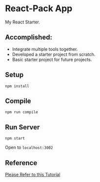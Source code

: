 # React-Pack App

My React Starter.

## Accomplished:

* Integrate multiple tools together.
* Developed a starter project from scratch.
* Basic starter project for future projects.

## Setup
```
npm install
```

## Compile
```
npm run compile
```

## Run Server
```
npm start
```
Open to `localhost:3002`

## Reference
[Please Refer to this Tutorial](http://andrewhfarmer.com/build-your-own-starter/#0-intro)
